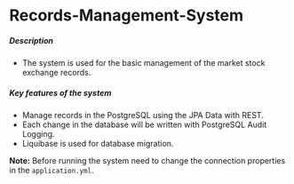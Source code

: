 # Records-Management-System
<h5>Description</h5>

* The system is used for the basic management of the market stock exchange records.

<h5>Key features of the system</h5>

* Manage records in the PostgreSQL using the JPA Data with REST.
* Each change in the database will be written with PostgreSQL Audit Logging.
* Liquibase is used for database migration.

<b>Note:</b> Before running the system need to change the connection properties in the `application.yml`.

